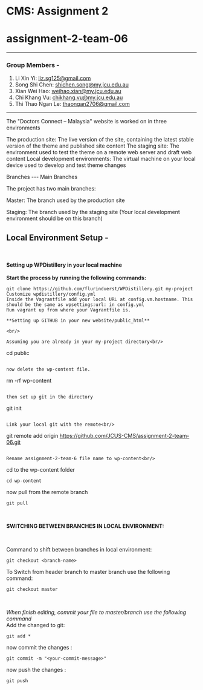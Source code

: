 # CMS: Assignment 2
# assignment-2-team-06

------------------------------------
### Group Members -

1. Li Xin Yi: liz.sg125@gmail.com
2. Song Shi Chen: shichen.song@my.jcu.edu.au
3. Xian Wei Hao: weihao.xian@my.jcu.edu.au
4. Chi Khang Vu: chikhang.vu@my.jcu.edu.au
5. Thi Thao Ngan Le: thaongan2706@gmail.com
------------------------------------

The "Doctors Connect – Malaysia" website is worked on in three environments

The production site:
The live version of the site, containing the latest stable version of the theme and published site content
The staging site: 
The environment used to test the theme on a remote web server and draft web content
Local development environments: 
The virtual machine on your local device used to develop and test theme changes

Branches --- Main Branches

The project has two main branches:

Master: The branch used by the production site

Staging: The branch used by the staging site (Your local development environment should be on this branch)

## Local Environment Setup -
<br/><br/>
**Setting up WPDistillery in your local machine**
<br/>
<br>
**Start the process by running the following commands:**

```
git clone https://github.com/flurinduerst/WPDistillery.git my-project
Customize wpdistillery/config.yml
Inside the Vagrantfile add your local URL at config.vm.hostname. This should be the same as wpsettings:url: in config.yml
Run vagrant up from where your Vagrantfile is.

**Setting up GITHUB in your new website/public_html**

<br/>

Assuming you are already in your my-project directory<br/>
```
cd public
```

now delete the wp-content file.
```
rm -rf wp-content
```

then set up git in the directory
```
git init
```

Link your local git with the remote<br/>
```
git remote add origin https://github.com/JCUS-CMS/assignment-2-team-06.git
```

Rename assignment-2-team-6 file name to wp-content<br/>
```
cd to the wp-content folder <br/>
```
cd wp-content
```
now pull from the remote branch<br/>
```
git pull
```

<br/>

**SWITCHING BETWEEN BRANCHES IN LOCAL ENVIRONMENT:**

<br/>

Command to shift between branches in local environment:<br/>

```
git checkout <branch-name>
```

To Switch from header branch to master branch use the following command:<br/>

```
git checkout master
```

<br/>

*When finish editing, commit your file to master/branch use the following command*
<br>
Add the changed to git:

```
git add *
```

now commit the changes :<br/>

```
git commit -m "<your-commit-message>"
```

now push the changes :<br/>

```
git push
```
